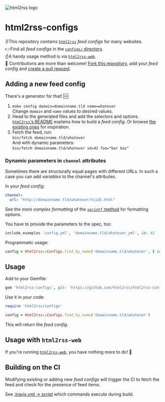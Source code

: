 ![html2rss logo](https://github.com/gildesmarais/html2rss/raw/master/support/logo.png)

# html2rss-configs

✌️This repository contains [`html2rss`](https://github.com/gildesmarais/html2rss) _feed configs_ for many websites.  
👉Find all _feed configs_ in the [`configs/` directory](https://github.com/html2rss/html2rss-configs/tree/master/lib/html2rss/configs).  
☝️A handy usage method is via [`html2rss-web`](https://github.com/gildesmarais/html2rss-web).  
💪 Contributions are more than welcome!
[Fork this repository](https://help.github.com/en/github/getting-started-with-github/fork-a-repo),
add your _feed config_ and
[create a pull request](https://help.github.com/en/github/collaborating-with-issues-and-pull-requests/creating-a-pull-request).

## Adding a new feed config

There's a generator for that! 🆒

1. `make config domain=domainname.tld name=whatever`  
   Change `domain` and `name` values to desired values.
2. Head to the generated files and add the selectors and options.  
   [`html2rss`'s README](https://github.com/gildesmarais/html2rss/blob/master/README.md)
   explains how to build a _feed config_.
   Or browse [the existing ones](https://github.com/html2rss/html2rss-configs/tree/master/lib/html2rss/configs) for inspiration.
3. Fetch the feed, run:  
   `bin/fetch domainname.tld/whatever`  
   And with dynamic parameters:  
   `bin/fetch domainname.tld/whatever id=42 foo="bar baz"`

### Dynamic parameters in `channel` attributes

Sometimes there are structurally equal pages with different URLs. In such a case you can add _variables_ to the channel's attributes.

In your _feed config_:

```yml
channel:
  url: "http://domainname.tld/whatever/%{id}.html"
```

See the _more complex formatting_ of the [`sprintf` method](https://ruby-doc.org/core/Kernel.html#method-i-sprintf) for formatting options.

You have to provide the parameters to the spec, too:

```ruby
include_examples 'config.yml', 'domainname.tld/whatever.yml', id: 42
```

Programmatic usage:

```ruby
config = Html2rss::Configs.find_by_name('domainname.tld/whatever', { id: 42 })
```

## Usage

Add to your Gemfile:

```ruby
gem 'html2rss-configs', git: 'https://github.com/html2rss/html2rss-configs.git'
```

Use it in your code:

```ruby
require 'html2rss/configs'

config = Html2rss::Configs.find_by_name('domainname.tld/whatever')
```

This will return the _feed config_.

## Usage with `html2rss-web`

If you're running [`html2rss-web`](https://github.com/gildesmarais/html2rss-web),
you have nothing more to do! 🎉

## Building on the CI

Modifying existing or adding new _feed configs_ will trigger the CI to fetch the feed
and check for the presence of feed items.

See [.travis.yml -> script](https://github.com/html2rss/html2rss-configs/blob/master/.travis.yml) which commands execute during build.
